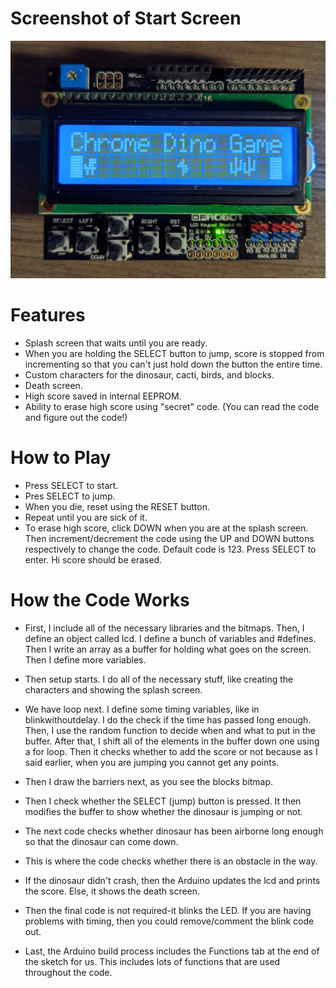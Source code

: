 # Screenshot of Start Screen

![](images/splashscreen.png)

# Features
* Splash screen that waits until you are ready.
* When you are holding the SELECT button to jump, score is stopped from incrementing so that you can't just hold down the button the entire time.
* Custom characters for the dinosaur, cacti, birds, and blocks.
* Death screen.
* High score saved in internal EEPROM.
* Ability to erase high score using "secret" code. (You can read the code and figure out the code!)

# How to Play
* Press SELECT to start.
* Pres SELECT to jump.
* When you die, reset using the RESET button.
* Repeat until you are sick of it.
* To erase high score, click DOWN when you are at the splash screen. Then increment/decrement the code using the UP and DOWN buttons respectively to change the code. Default code   is 123. Press SELECT to enter. Hi score should be erased.

# How the Code Works
* First, I include all of the necessary libraries and the bitmaps. Then, I define an object called lcd. I define a bunch of variables and #defines. Then I write an array as a     buffer for holding what goes on the screen. Then I define more variables.

* Then setup starts. I do all of the necessary stuff, like creating the characters and showing the splash screen.

* We have loop next. I define some timing variables, like in blinkwithoutdelay. I do the check if the time has passed long enough. Then, I use the random function to decide when   and what to put in the buffer. After that, I shift all of the elements in the buffer down one using a for loop. Then it checks whether to add the score or not because as I       said earlier, when you are jumping you cannot get any points.

* Then I draw the barriers next, as you see the blocks bitmap.

* Then I check whether the SELECT (jump) button is pressed. It then modifies the buffer to show whether the dinosaur is jumping or not.

* The next code checks whether dinosaur has been airborne long enough so that the dinosaur can come down.

* This is where the code checks whether there is an obstacle in the way.

* If the dinosaur didn't crash, then the Arduino updates the lcd and prints the score. Else, it shows the death screen.

* Then the final code is not required-it blinks the LED. If you are having problems with timing, then you could remove/comment the blink code out.

* Last, the Arduino build process includes the Functions tab at the end of the sketch for us. This includes lots of functions that are used throughout the code.
